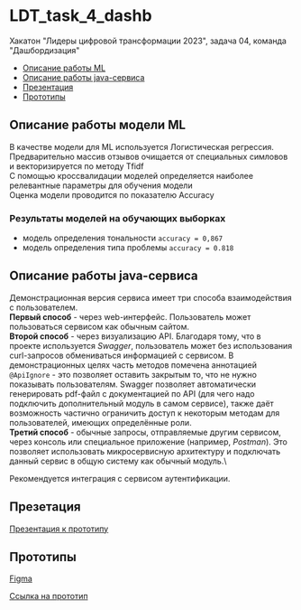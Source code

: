 # LDT_task_4_dashb
Хакатон "Лидеры цифровой трансформации 2023", задача 04, команда "Дашбордизация"
* [Описание работы ML](#описание-работы-модели-ml)
* [Описание работы java-сервиса](#описание-работы-java-сервиса)
* [Презентация](#презетация)
* [Прототипы](#прототипы)

## Описание работы модели ML 
В качестве модели для ML используется Логистическая регрессия.\
Предварительно массив отзывов очищается от специальных симловов и векторизируется по методу Tfidf\
С помощью кроссвалидации моделей определяется наиболее релевантные параметры для обучения модели\
Оценка модели проводится по показателю Accuracy

### Результаты моделей на обучающих выборках
* модель определения тональности `accuracy = 0,867`
* модель определения типа проблемы `accuracy = 0.818`

## Описание работы java-сервиса
Демонстрационная версия сервиса имеет три способа взаимодействия с пользователем.\
**Первый способ** - через web-интерфейс. Пользователь может пользоваться сервисом как обычным сайтом.\
**Второй способ** - через визуализацию API. Благодаря тому, что в проекте используется *Swagger*, пользователь может 
без использования curl-запросов обмениваться информацией с сервисом. В демонстрационных целях часть методов 
помечена аннотацией `@ApiIgnore` - это позволяет оставить закрытым то, что не нужно показывать пользователям. 
Swagger позволяет автоматически генерировать pdf-файл с документацией по API (для чего надо подключить дополнительный модуль 
в самом сервисе), также даёт возможность частично ограничить доступ к некоторым методам для пользователей, имеющих 
определённые роли.\
**Третий способ** - обычные запросы, отправляемые другим сервисом, через консоль или специальное приложение (например, *Postman*).
Это позволяет использовать микросервисную архитектуру и подключать данный сервис в общую систему как обычный модуль.\

Рекомендуется интеграция с сервисом аутентификации.

## Презетация
[Презентация к прототипу](https://github.com/4eDo/LDT_task_4_dashb/blob/main/docs/4%20%D0%B7%D0%B0%D0%B4%D0%B0%D1%87%D0%B0_%D0%B4%D0%B0%D1%88%D0%B1%D0%BE%D1%80%D0%B4%D0%B8%D0%B7%D0%B0%D1%86%D0%B8%D1%8F.pdf)

## Прототипы
[Figma](https://www.figma.com/proto/S25HRHxvDzP42He4jZ6a0J/%D0%9C%D0%BE%D1%81%D0%BF%D0%BE%D1%81%D1%82%D0%BE%D0%BC%D0%B0%D1%82.-%D0%9E%D0%B1%D1%80%D0%B0%D1%82%D0%BD%D0%B0%D1%8F-%D1%81%D0%B2%D1%8F%D0%B7%D1%8C.?type=design&node-id=63-21329&scaling=scale-down&page-id=0%3A1&starting-point-node-id=123%3A21076)

[Ссылка на прототип](http://178.170.196.229:11111/)


